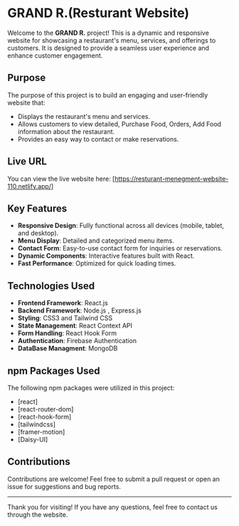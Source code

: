 # GRAND R.(Resturant Website)

Welcome to the **GRAND R.** project! This is a dynamic and responsive website for showcasing a restaurant's menu, services, and offerings to customers. It is designed to provide a seamless user experience and enhance customer engagement.

## Purpose
The purpose of this project is to build an engaging and user-friendly website that:
- Displays the restaurant's menu and services.
- Allows customers to view detailed, Purchase Food, Orders, Add Food information about the restaurant.
- Provides an easy way to contact or make reservations.

## Live URL
You can view the live website here: [https://resturant-menegment-website-110.netlify.app/]

## Key Features
- **Responsive Design**: Fully functional across all devices (mobile, tablet, and desktop).
- **Menu Display**: Detailed and categorized menu items.
- **Contact Form**: Easy-to-use contact form for inquiries or reservations.
- **Dynamic Components**: Interactive features built with React.
- **Fast Performance**: Optimized for quick loading times.

## Technologies Used
- **Frontend Framework**: React.js
- **Backend Framework**: Node.js , Express.js
- **Styling**: CSS3 and Tailwind CSS
- **State Management**: React Context API
- **Form Handling**: React Hook Form
- **Authentication**: Firebase Authentication
- **DataBase Managment**: MongoDB

## npm Packages Used
The following npm packages were utilized in this project:
- [react]
- [react-router-dom]
- [react-hook-form]
- [tailwindcss]
- [framer-motion]
- [Daisy-UI]



## Contributions
Contributions are welcome! Feel free to submit a pull request or open an issue for suggestions and bug reports.


---
Thank you for visiting! If you have any questions, feel free to contact us through the website.
